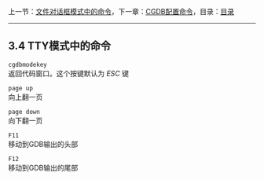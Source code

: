 上一节：[文件对话框模式中的命令](<3.3.md>)，下一章：[CGDB配置命令](<4.0.md>)，目录：[目录](<SUMMARY.md>)

----------

3.4 TTY模式中的命令
-----------------

`cgdbmodekey`  
返回代码窗口。这个按键默认为 *ESC* 键

`page up`  
向上翻一页

`page down`  
向下翻一页

`F11`  
移动到GDB输出的头部

`F12`  
移动到GDB输出的尾部
